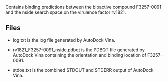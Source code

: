 Contains binding predictions between the bioactive compound F3257-0091 and the nside search space on the virulence factor rv1821.

## Files

- log.txt is the log file generated by AutoDock Vina.

- rv1821_F3257-0091_nside.pdbqt is the PDBQT file generated by AutoDock Vina containing the orientation and binding location of F3257-0091.

- stdoe.txt is the combined STDOUT and STDERR output of AutoDock Vina.


